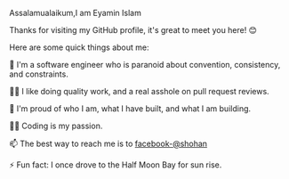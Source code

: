 Assalamualaikum,I am Eyamin Islam

Thanks for visiting my GitHub profile, it's great to meet you here! 😊

Here are some quick things about me:

🔭 I'm a software engineer who is paranoid about convention, consistency, and constraints.

🕵️‍♀️ I like doing quality work, and a real asshole on pull request reviews.

🧸 I'm proud of who I am, what I have built, and what I am building.

🧑‍💻 Coding is my passion.

📫 The best way to reach me is to [facebook-@shohan](https://www.facebook.com/sk.shohankhan.338/)

⚡ Fun fact: I once drove to the Half Moon Bay for sun rise.
